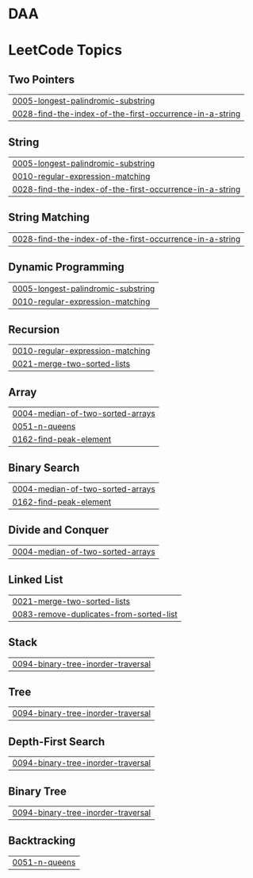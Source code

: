 # DAA
<!---LeetCode Topics Start-->
# LeetCode Topics
## Two Pointers
|  |
| ------- |
| [0005-longest-palindromic-substring](https://github.com/ajaykumbam/DAA/tree/master/0005-longest-palindromic-substring) |
| [0028-find-the-index-of-the-first-occurrence-in-a-string](https://github.com/ajaykumbam/DAA/tree/master/0028-find-the-index-of-the-first-occurrence-in-a-string) |
## String
|  |
| ------- |
| [0005-longest-palindromic-substring](https://github.com/ajaykumbam/DAA/tree/master/0005-longest-palindromic-substring) |
| [0010-regular-expression-matching](https://github.com/ajaykumbam/DAA/tree/master/0010-regular-expression-matching) |
| [0028-find-the-index-of-the-first-occurrence-in-a-string](https://github.com/ajaykumbam/DAA/tree/master/0028-find-the-index-of-the-first-occurrence-in-a-string) |
## String Matching
|  |
| ------- |
| [0028-find-the-index-of-the-first-occurrence-in-a-string](https://github.com/ajaykumbam/DAA/tree/master/0028-find-the-index-of-the-first-occurrence-in-a-string) |
## Dynamic Programming
|  |
| ------- |
| [0005-longest-palindromic-substring](https://github.com/ajaykumbam/DAA/tree/master/0005-longest-palindromic-substring) |
| [0010-regular-expression-matching](https://github.com/ajaykumbam/DAA/tree/master/0010-regular-expression-matching) |
## Recursion
|  |
| ------- |
| [0010-regular-expression-matching](https://github.com/ajaykumbam/DAA/tree/master/0010-regular-expression-matching) |
| [0021-merge-two-sorted-lists](https://github.com/ajaykumbam/DAA/tree/master/0021-merge-two-sorted-lists) |
## Array
|  |
| ------- |
| [0004-median-of-two-sorted-arrays](https://github.com/ajaykumbam/DAA/tree/master/0004-median-of-two-sorted-arrays) |
| [0051-n-queens](https://github.com/ajaykumbam/DAA/tree/master/0051-n-queens) |
| [0162-find-peak-element](https://github.com/ajaykumbam/DAA/tree/master/0162-find-peak-element) |
## Binary Search
|  |
| ------- |
| [0004-median-of-two-sorted-arrays](https://github.com/ajaykumbam/DAA/tree/master/0004-median-of-two-sorted-arrays) |
| [0162-find-peak-element](https://github.com/ajaykumbam/DAA/tree/master/0162-find-peak-element) |
## Divide and Conquer
|  |
| ------- |
| [0004-median-of-two-sorted-arrays](https://github.com/ajaykumbam/DAA/tree/master/0004-median-of-two-sorted-arrays) |
## Linked List
|  |
| ------- |
| [0021-merge-two-sorted-lists](https://github.com/ajaykumbam/DAA/tree/master/0021-merge-two-sorted-lists) |
| [0083-remove-duplicates-from-sorted-list](https://github.com/ajaykumbam/DAA/tree/master/0083-remove-duplicates-from-sorted-list) |
## Stack
|  |
| ------- |
| [0094-binary-tree-inorder-traversal](https://github.com/ajaykumbam/DAA/tree/master/0094-binary-tree-inorder-traversal) |
## Tree
|  |
| ------- |
| [0094-binary-tree-inorder-traversal](https://github.com/ajaykumbam/DAA/tree/master/0094-binary-tree-inorder-traversal) |
## Depth-First Search
|  |
| ------- |
| [0094-binary-tree-inorder-traversal](https://github.com/ajaykumbam/DAA/tree/master/0094-binary-tree-inorder-traversal) |
## Binary Tree
|  |
| ------- |
| [0094-binary-tree-inorder-traversal](https://github.com/ajaykumbam/DAA/tree/master/0094-binary-tree-inorder-traversal) |
## Backtracking
|  |
| ------- |
| [0051-n-queens](https://github.com/ajaykumbam/DAA/tree/master/0051-n-queens) |
<!---LeetCode Topics End-->